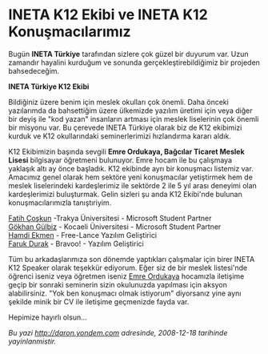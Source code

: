 # INETA K12 Ekibi ve INETA K12 Konuşmacılarımız
Bugün **INETA Türkiye** tarafından sizlere çok güzel bir duyurum var.
Uzun zamandır hayalini kurduğum ve sonunda gerçekleştirebildiğimiz bir
projeden bahsedeceğim.

**INETA Türkiye K12 Ekibi**

Bildiğiniz üzere benim için meslek okulları çok önemli. Daha önceki
yazılarımda da bahsettiğim üzere ülkemizde yazılım üretimi için veya
diğer bir deyiş ile "kod yazan" insanların artması için meslek
liselerinin çok önemli bir misyonu var. Bu çerevede INETA Türkiye olarak
biz de K12 ekibimizi kurduk ve K12 okullarındaki seminerlerimizi
hızlandırma kararı aldık.

K12 Ekibimizin başında sevgili **Emre Ordukaya, Bağcılar Ticaret Meslek
Lisesi** bilgisayar öğretmeni bulunuyor. Emre hocam ile bu çalışmaya
yaklaşık altı ay önce başladık. K12 ekibinde ayrı bir konuşmacı listemiz
var. Amacımız genel olarak hem sektöre yeni konuşmacılar yetiştirmek hem
de meslek liselerindeki kardeşlerimiz ile sektörde 2 ile 5 yıl arası
deneyimi olan kardeşlerimizi buluşturmak. Gelin sizleri şu anda K12
Ekibi'nde bulunan konuşmacılarımızla tanıştıriyim.

[Fatih Çoşkun](http://www.fcoskun.com/) -Trakya Üniversitesi - Microsoft
Student Partner\
 [Gökhan Gülbiz](http://ggulbiz.blogspot.com/) - Kocaeli Üniversitesi -
Microsoft Student Partner\
 [Hamdi Ekmen](http://www.hekmen.com/index.asp) - Free-Lance Yazılım
Geliştirici\
[Faruk Durak](http://www.farukdurak.com/) - Bravoo! - Yazılım
Geliştirici

Tüm bu arkadaşlarımıza son dönemde yaptıkları çalışmalar için birer
INETA K12 Speaker olarak teşekkür ediyorum. Eğer siz de bir meslek
listesi'nde öğrenci iseniz veya öğretmen iseniz [Emre
Ordukaya](mailto:info@emreordukaya.com) hocamızla iletişime geçip bir
sonraki seminerin sizin okulunuzda yapılması için aksyon alabilirsiniz.
"Yok ben konuşmacı olmak istiyorum" diyorsanız yine aynı şekilde minik
bir CV ile iletişime geçmenizde fayda var.

Hepimize hayırlı olsun...



*Bu yazi http://daron.yondem.com adresinde, 2008-12-18 tarihinde yayinlanmistir.*
